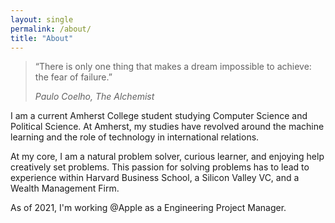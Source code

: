 ```yaml
---
layout: single
permalink: /about/
title: "About"
---
```



> “There is only one thing that makes a dream impossible to achieve: the fear of failure.” 
>
> <cite> Paulo Coelho, The Alchemist

I am a current Amherst College student studying Computer Science and Political Science. At Amherst, my studies have revolved around the machine learning and the role of technology in international relations. 

At my core, I am a natural problem solver, curious learner, and enjoying help creatively set problems. This passion for solving problems has to lead to experience within Harvard Business School, a Silicon Valley VC, and a Wealth Management Firm.  

As of 2021, I'm working @Apple as a Engineering Project Manager. 
 
